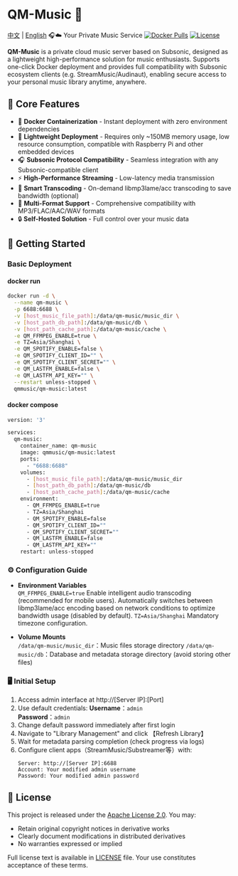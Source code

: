 # QM-Music 🎵
[中文](README.md) | [English](README.en.md)
🎧☁️ Your Private Music Service
[![Docker Pulls](https://img.shields.io/docker/pulls/qmmusic/qm-music)](https://hub.docker.com/r/qmmusic/qm-music)
[![License](https://img.shields.io/badge/License-Apache%202.0-blue.svg)](https://www.apache.org/licenses/LICENSE-2.0)

**QM-Music** is a private cloud music server based on Subsonic, designed as a lightweight high-performance solution for music enthusiasts. Supports one-click Docker deployment and provides full compatibility with Subsonic ecosystem clients (e.g. StreamMusic/Audinaut), enabling secure access to your personal music library anytime, anywhere.


## 🌟 Core Features

- 🐳 **Docker Containerization** - Instant deployment with zero environment dependencies
- 🌱 **Lightweight Deployment** - Requires only ~150MB memory usage, low resource consumption, compatible with Raspberry Pi and other embedded devices
- 🎧 **Subsonic Protocol Compatibility** - ​​Seamless integration with any Subsonic-compatible client​​
- ⚡ **High-Performance Streaming** - Low-latency media transmission
- 🔄 **Smart Transcoding** - On-demand libmp3lame/acc transcoding to save bandwidth (optional)
- 📁 **Multi-Format Support** - Comprehensive compatibility with MP3/FLAC/AAC/WAV formats
- 🔒 **Self-Hosted Solution** - Full control over your music data

## 🚀 Getting Started

### Basic Deployment
#### docker run
```bash
docker run -d \
  --name qm-music \
  -p 6688:6688 \
  -v [host_music_file_path]:/data/qm-music/music_dir \
  -v [host_path_db_path]:/data/qm-music/db \
  -v [host_path_cache_path]:/data/qm-music/cache \
  -e QM_FFMPEG_ENABLE=true \
  -e TZ=Asia/Shanghai \
  -e QM_SPOTIFY_ENABLE=false \
  -e QM_SPOTIFY_CLIENT_ID="" \
  -e QM_SPOTIFY_CLIENT_SECRET="" \
  -e QM_LASTFM_ENABLE=false \
  -e QM_LASTFM_API_KEY="" \
  --restart unless-stopped \
  qmmusic/qm-music:latest
```
#### docker compose
```bash
version: '3'

services:
  qm-music:
    container_name: qm-music
    image: qmmusic/qm-music:latest
    ports:
      - "6688:6688"
    volumes:
      - [host_music_file_path]:/data/qm-music/music_dir
      - [host_path_db_path]:/data/qm-music/db
      - [host_path_cache_path]:/data/qm-music/cache 
    environment:
      - QM_FFMPEG_ENABLE=true
      - TZ=Asia/Shanghai
      - QM_SPOTIFY_ENABLE=false
      - QM_SPOTIFY_CLIENT_ID=""
      - QM_SPOTIFY_CLIENT_SECRET=""
      - QM_LASTFM_ENABLE=false
      - QM_LASTFM_API_KEY="" 
    restart: unless-stopped
```

### ⚙️ Configuration Guide
- **Environment Variables**  
  `QM_FFMPEG_ENABLE=true` Enable intelligent audio transcoding (recommended for mobile users). Automatically switches between libmp3lame/acc encoding based on network conditions to optimize bandwidth usage (disabled by default).
  `TZ=Asia/Shanghai` Mandatory timezone configuration.

- **Volume Mounts**  
  `/data/qm-music/music_dir`：Music files storage directory
  `/data/qm-music/db`：Database and metadata storage directory (avoid storing other files)

### 🖥️ Initial Setup
1. Access admin interface at http://[Server IP]:[Port]
2. Use default credentials:
   **Username**：`admin`  
   **Password**：`admin`
3. Change default password immediately after first login
4. Navigate to "Library Management" and click 【Refresh Library】
5. Wait for metadata parsing completion (check progress via logs)
6. Configure client apps（StreamMusic/Substreamer等）with:
   ```properties
   Server: http://[Server IP]:6688
   Account: Your modified admin username
   Password: Your modified admin password
   ```
## 📜 License
This project is released under the [Apache License 2.0](https://www.apache.org/licenses/LICENSE-2.0). You may:
- Retain original copyright notices in derivative works
- Clearly document modifications in distributed derivatives
- No warranties expressed or implied

Full license text is available in [LICENSE](LICENSE) file. Your use constitutes acceptance of these terms.